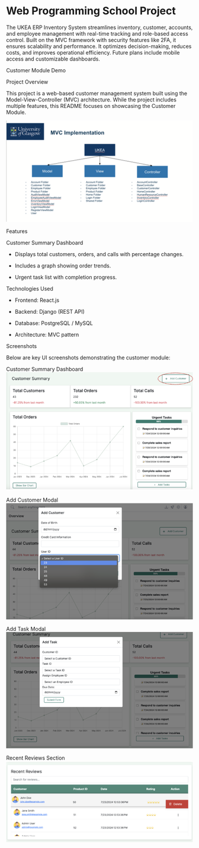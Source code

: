 # Web Programming School Project

The UKEA ERP Inventory System streamlines inventory, customer, accounts, and employee management with real-time tracking and role-based access control. Built on the MVC framework with security features like 2FA, it ensures scalability and performance. It optimizes decision-making, reduces costs, and improves operational efficiency. Future plans include mobile access and customizable dashboards.

Customer Module Demo

Project Overview

This project is a web-based customer management system built using the Model-View-Controller (MVC) architecture. While the project includes multiple features, this README focuses on showcasing the Customer Module.

![MVC image](image-4.png)

Features

Customer Summary Dashboard

- Displays total customers, orders, and calls with percentage changes.

- Includes a graph showing order trends.

- Urgent task list with completion progress.


Technologies Used

- Frontend: React.js

- Backend: Django (REST API)

- Database: PostgreSQL / MySQL

- Architecture: MVC pattern

Screenshots

Below are key UI screenshots demonstrating the customer module:

Customer Summary Dashboard
![Customer Summary Dashboard image](image.png)

Add Customer Modal
![Add Customer Modal image](image-1.png)

Add Task Modal
![Add Task Modal image](image-2.png)

Recent Reviews Section
![Recent Reviews Section image](image-3.png)
